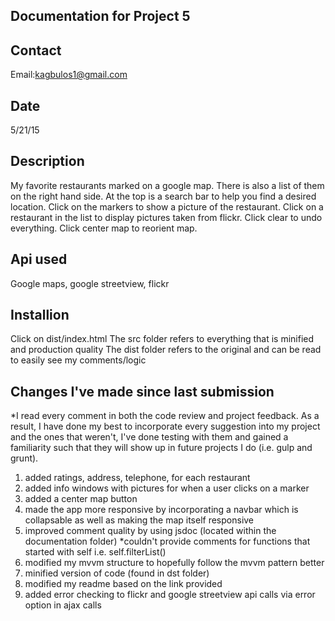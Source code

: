 Documentation for Project 5
---------------------------

Contact
-------
Email:kagbulos1@gmail.com

Date
----
5/21/15

Description
-----------
My favorite restaurants marked on a google map. There is also a list of them on the right hand side. At the top is a search bar to help you find a desired location. Click on the markers to show a picture of the restaurant. Click on a restaurant in the list to display pictures taken from flickr. Click clear to undo everything. Click center map to reorient map.

Api used
--------
Google maps, google streetview, flickr

Installion
----------
Click on dist/index.html
The src folder refers to everything that is minified and production quality
The dist folder refers to the original and can be read to easily see my comments/logic

Changes I've made since last submission
---------------------------------------
*I read every comment in both the code review and project feedback. As a result, I have done my best to incorporate every suggestion into my project and the ones that weren't, I've done testing with them and gained a familiarity such that they will show up in future projects I do (i.e. gulp and grunt).

1) added ratings, address, telephone, for each restaurant
2) added info windows with pictures for when a user clicks on a marker
3) added a center map button
4) made the app more responsive by incorporating a navbar which is collapsable as well as making the map itself responsive
5) improved comment quality by using jsdoc (located within the documentation folder) *couldn't provide comments for functions that started with self i.e. self.filterList()
6) modified my mvvm structure to hopefully follow the mvvm pattern better
7) minified version of code (found in dst folder)
8) modified my readme based on the link provided
9) added error checking to flickr and google streetview api calls via error option in ajax calls

